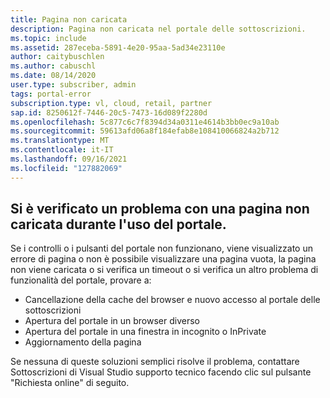 ```yaml
---
title: Pagina non caricata
description: Pagina non caricata nel portale delle sottoscrizioni.
ms.topic: include
ms.assetid: 287eceba-5891-4e20-95aa-5ad34e23110e
author: caitybuschlen
ms.author: cabuschl
ms.date: 08/14/2020
user.type: subscriber, admin
tags: portal-error
subscription.type: vl, cloud, retail, partner
sap.id: 8250612f-7446-20c5-7473-16d089f2280d
ms.openlocfilehash: 5c877c6c7f8394d34a0311e4614b3bb0ec9a10ab
ms.sourcegitcommit: 59613afd06a8f184efab8e108410066824a2b712
ms.translationtype: MT
ms.contentlocale: it-IT
ms.lasthandoff: 09/16/2021
ms.locfileid: "127882069"
---
```

## <a name="were-sorry-to-hear-that-youre-experiencing-an-issue-with-a-page-not-loading-while-using-the-portal"></a>Si è verificato un problema con una pagina non caricata durante l'uso del portale. 

Se i controlli o i pulsanti del portale non funzionano, viene visualizzato un errore di pagina o non è possibile visualizzare una pagina vuota, la pagina non viene caricata o si verifica un timeout o si verifica un altro problema di funzionalità del portale, provare a: 

* Cancellazione della cache del browser e nuovo accesso al portale delle sottoscrizioni 
* Apertura del portale in un browser diverso 
* Apertura del portale in una finestra in incognito o InPrivate 
* Aggiornamento della pagina  

Se nessuna di queste soluzioni semplici risolve il problema, contattare Sottoscrizioni di Visual Studio supporto tecnico facendo clic sul pulsante "Richiesta online" di seguito. 